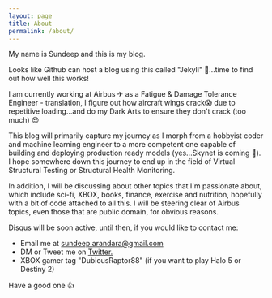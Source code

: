 ```yaml
---
layout: page
title: About
permalink: /about/
---
```


My name is Sundeep and this is my blog. 

Looks like Github can host a blog using this called "Jekyll" 🤯...time to find out how well this works!

I am currently working at Airbus ✈ as a Fatigue & Damage Tolerance Engineer - translation, I figure out how aircraft wings crack😱 due to repetitive loading...and do my Dark Arts to ensure they don't crack (too much) 😎

This blog will primarily capture my journey as I morph from a hobbyist coder and machine learning engineer to a more competent one capable of building and deploying production ready models (yes...Skynet is coming 🤖). I hope somewhere down this journey to end up in the field of Virtual Structural Testing or Structural Health Monitoring.

In addition, I will be discussing about other topics that I'm passionate about, which include sci-fi, XBOX, books, finance, exercise and nutrition, hopefully with a bit of code attached to all this. I will be steering clear of Airbus topics, even those that are public domain, for obvious reasons.

Disqus will be soon active, until then, if you would like to contact me:

- Email me at [sundeep.arandara@gmail.com](mailto:sundeep.arandara@gmail.com) 
- DM or Tweet me on [Twitter.](https://twitter.com/ArandaraSundeep)   
- XBOX gamer tag "DubiousRaptor88" (if you want to play Halo 5 or Destiny 2)

Have a good one 👍

